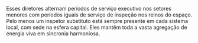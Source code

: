 ﻿Esses diretores alternam períodos de serviço executivo nos setores menores com períodos iguais de serviço de inspeção nos reinos do espaço. Pelo menos um inspetor substituto está sempre presente em cada sistema local, com sede na esfera capital. Eles mantêm toda a vasta agregação de energia viva em sincronia harmoniosa.